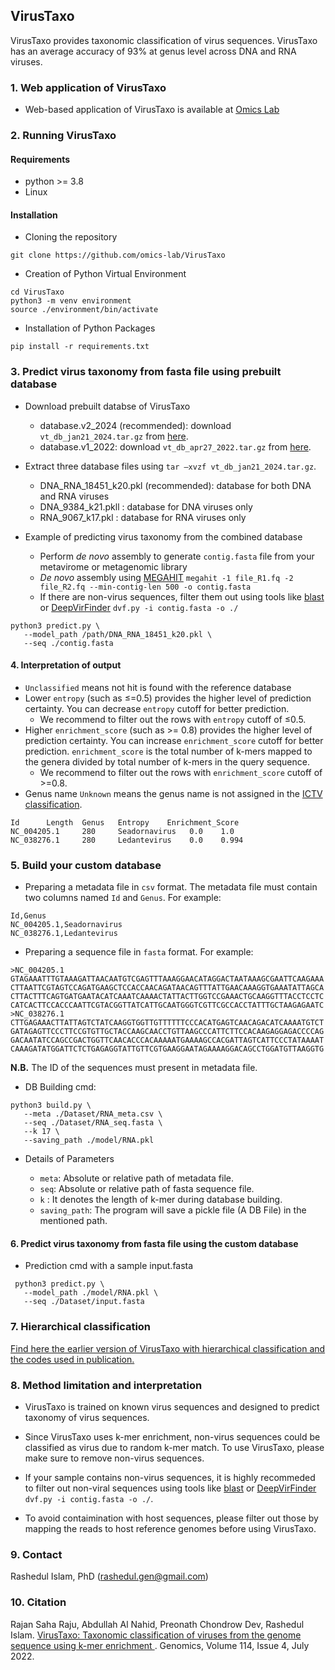 ## VirusTaxo

VirusTaxo provides taxonomic classification of virus sequences. VirusTaxo has an average accuracy of 93% at genus level across DNA and RNA viruses.

### 1. Web application of VirusTaxo

- Web-based application of VirusTaxo is available at [Omics Lab](https://omics-lab.com/virustaxo) 


### 2. Running VirusTaxo 
#### Requirements 
- python >= 3.8
- Linux

#### Installation
 - Cloning the repository
```
git clone https://github.com/omics-lab/VirusTaxo
```
 - Creation of Python Virtual Environment
```
cd VirusTaxo
python3 -m venv environment
source ./environment/bin/activate
```
 - Installation of Python Packages
```
pip install -r requirements.txt
```

### 3. Predict virus taxonomy from fasta file using prebuilt database

- Download prebuilt databse of VirusTaxo 
   - database.v2_2024 (recommended): download `vt_db_jan21_2024.tar.gz` from [here](https://drive.google.com/file/d/1gz0n5oHomWjpT0HXsrqh8hTLqmqiqgJs/view?usp=sharing).
   - database.v1_2022: download `vt_db_apr27_2022.tar.gz` from [here](https://drive.google.com/file/d/1j9rcFi6AMjA7tSqSizAQO7GpZw-brauZ/view?usp=sharing).
- Extract three database files using `tar –xvzf vt_db_jan21_2024.tar.gz`. 
   - DNA_RNA_18451_k20.pkl (recommended): database for both DNA and RNA viruses  
   - DNA_9384_k21.pkll : database for DNA viruses only
   - RNA_9067_k17.pkl : database for RNA viruses only

- Example of predicting virus taxonomy from the combined database 
   - Perform *de novo* assembly to generate `contig.fasta` file from your metavirome or metagenomic library
   - *De novo* assembly using [MEGAHIT](https://academic.oup.com/bioinformatics/article/31/10/1674/177884) `megahit -1 file_R1.fq -2 file_R2.fq --min-contig-len 500 -o contig.fasta`
   - If there are non-virus sequences, filter them out using tools like [blast](https://www.ncbi.nlm.nih.gov/labs/virus/vssi/#/find-data/sequence) or [DeepVirFinder](https://github.com/jessieren/DeepVirFinder) `dvf.py -i contig.fasta -o ./`  

```
python3 predict.py \
   --model_path /path/DNA_RNA_18451_k20.pkl \
   --seq ./contig.fasta
```

#### 4. Interpretation of output
- `Unclassified` means not hit is found with the reference database
- Lower `entropy` (such as ≤=0.5) provides the higher level of prediction certainty. You can decrease `entropy` cutoff for better prediction. 
   - We recommend to filter out the rows with `entropy` cutoff of ≤0.5. 
- Higher `enrichment_score` (such as >= 0.8) provides the higher level of prediction certainty. You can increase `enrichment_score` cutoff for better prediction. `enrichment_score` is the total number of k-mers mapped to the genera divided by total number of k-mers in the query sequence.
   - We recommend to filter out the rows with `enrichment_score` cutoff of >=0.8. 
- Genus name `Unknown` means the genus name is not assigned in the [ICTV classification](https://ictv.global/). 

```
Id      Length  Genus   Entropy    Enrichment_Score
NC_004205.1     280     Seadornavirus   0.0    1.0
NC_038276.1     280     Ledantevirus    0.0    0.994
```

### 5. Build your custom database

- Preparing a metadata file in `csv` format. The metadata file must contain two columns named `Id`  and `Genus`. For example:
```
Id,Genus
NC_004205.1,Seadornavirus
NC_038276.1,Ledantevirus
```

- Preparing a sequence file in `fasta` format. For example:

```
>NC_004205.1
GTAGAAATTTGTAAAGATTAACAATGTCGAGTTTAAAGGAACATAGGACTAATAAAGCGAATTCAAGAAA
CTTAATTCGTAGTCCAGATGAAGCTCCACCAACAGATAACAGTTTATTGAACAAAGGTGAAATATTAGCA
CTTACTTTCAGTGATGAATACATCAAATCAAAACTATTACTTGGTCCGAAACTGCAAGGTTTACCTCCTC
CATCACTTCCACCCAATTCGTACGGTTATCATTGCAATGGGTCGTTCGCCACCTATTTGCTAAGAGAATC
>NC_038276.1
CTTGAGAAACTTATTAGTCTATCAAGGTGGTTGTTTTTTCCCACATGAGTCAACAGACATCAAAATGTCT
GATAGAGTTCCCTTCCGTGTTGCTACCAAGCAACCTGTTAAGCCCATTCTTCCACAAGAGGAGACCCCAG
GACAATATCCAGCCGACTGGTTCAACACCCACAAAAATGAAAAGCCACGATTAGTCATTCCCTATAAAAT
CAAAGATATGGATTCTCTGAGAGGTATTGTTCGTGAAGGAATAGAAAAGGACAGCCTGGATGTTAAGGTG
```

 **N.B.** The ID of the sequences must present in metadata file.


 - DB Building cmd:
```
python3 build.py \
   --meta ./Dataset/RNA_meta.csv \
   --seq ./Dataset/RNA_seq.fasta \
   --k 17 \
   --saving_path ./model/RNA.pkl
```

 - Details of Parameters 
  
   - `meta`: Absolute or relative path of metadata file.
   - `seq`: Absolute or relative path of fasta sequence file.
   - `k` : It denotes the length of k-mer during database building.
   - `saving_path`: The program will save a pickle file (A DB File) in the mentioned path.

   
#### 6. Predict virus taxonomy from fasta file using the custom database

- Prediction cmd with a sample input.fasta
```
 python3 predict.py \
   --model_path ./model/RNA.pkl \
   --seq ./Dataset/input.fasta
```

### 7. Hierarchical classification 

[Find here the earlier version of VirusTaxo with hierarchical classification and the codes used in publication.](https://github.com/omics-lab/VirusTaxo_Hierarchical)

### 8. Method limitation and interpretation

- VirusTaxo is trained on known virus sequences and designed to predict taxonomy of virus sequences. 

- Since VirusTaxo uses k-mer enrichment, non-virus sequences could be classified as virus due to random k-mer match. To use VirusTaxo, please make sure to remove non-virus sequences.    

- If your sample contains non-virus sequences, it is highly recommeded to filter out non-viral sequences using tools like [blast](https://www.ncbi.nlm.nih.gov/labs/virus/vssi/#/find-data/sequence) or [DeepVirFinder](https://github.com/jessieren/DeepVirFinder) `dvf.py -i contig.fasta -o ./`. 

- To avoid contaimination with host sequences, please filter out those by mapping the reads to host reference genomes before using VirusTaxo. 

### 9. Contact
Rashedul Islam, PhD (rashedul.gen@gmail.com)

### 10. Citation

Rajan Saha Raju, Abdullah Al Nahid, Preonath Chondrow Dev,  Rashedul Islam. [VirusTaxo: Taxonomic classification of viruses from the genome sequence using k-mer enrichment
](https://www.sciencedirect.com/science/article/pii/S0888754322001598). Genomics, Volume 114, Issue 4, July 2022.
